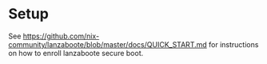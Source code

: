 # Setup

See https://github.com/nix-community/lanzaboote/blob/master/docs/QUICK_START.md for instructions on how to enroll lanzaboote secure boot.
